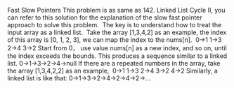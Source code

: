 Fast Slow Pointers
This problem is as same as 142. Linked List Cycle II, you can refer to this solution for the explanation of the slow fast pointer approach to solve this problem.
​
The key is to understand how to treat the input array as a linked list.
​
Take the array [1,3,4,2] as an example, the index of this array is [0, 1, 2, 3], we can map the index to the nums[n].
​
0->1
1->3
2->4
3->2
Start from 0， use value nums[n] as a new index, and so on, until the index exceeds the bounds. This produces a sequence similar to a linked list.
​
0->1->3->2->4->null
If there are a repeated numbers in the array, take the array [1,3,4,2,2] as an example,
​
0->1
1->3
2->4
3->2
4->2
Similarly, a linked list is like that:
​
0->1->3->2->4->2->4->2->…